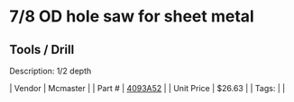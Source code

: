 # 7/8 OD hole saw for sheet metal
## Tools / Drill
Description: 	1/2 depth 

| Vendor | Mcmaster | 
| Part # | [4093A52](https://www.mcmaster.com/#4093A52) | 
| Unit Price | $26.63 | 
| Tags: |  | 
